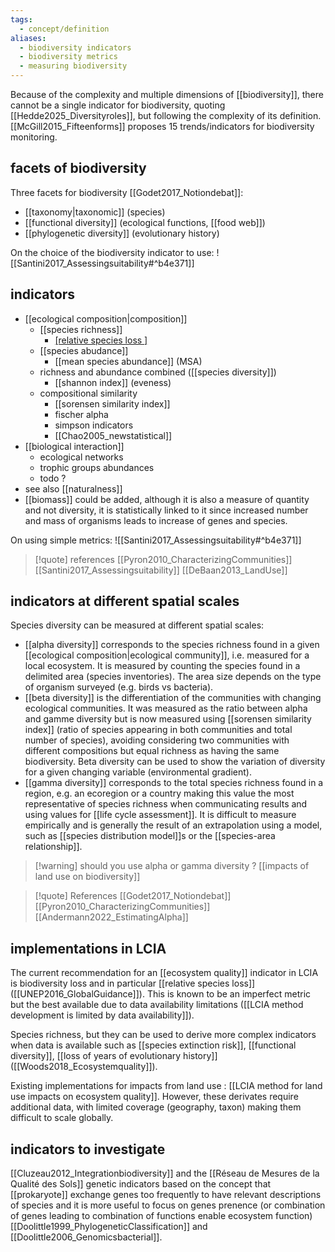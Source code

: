 ```yaml
---
tags:
  - concept/definition
aliases:
  - biodiversity indicators
  - biodiversity metrics
  - measuring biodiversity
---
```

Because of the complexity and multiple dimensions of [[biodiversity]], there cannot be a single indicator for biodiversity, quoting [[Hedde2025_Diversityroles]], but following the complexity of its definition.
[[McGill2015_Fifteenforms]]  proposes 15 trends/indicators for biodiversity monitoring.
## facets of biodiversity
Three facets for biodiversity [[Godet2017_Notiondebat]]:
- [[taxonomy|taxonomic]] (species)
- [[functional diversity]] (ecological functions, [[food web]])
- [[phylogenetic diversity]] (evolutionary history)

On the choice of the biodiversity indicator to use: ![[Santini2017_Assessingsuitability#^b4e371]]
## indicators
- [[ecological composition|composition]]
	- [[species richness]]
		- [[relative species loss ]](PDF)
	- [[species abudance]]
		- [[mean species abundance]] (MSA)
	- richness and abundance combined ([[species diversity]])
		- [[shannon index]] (eveness)
	- compositional similarity
		- [[sorensen similarity index]]
		- fischer alpha
		- simpson indicators
		- [[Chao2005_newstatistical]]
- [[biological interaction]]
	- ecological networks
	- trophic groups abundances
	- todo ?
- see also [[naturalness]]
- [[biomass]] could be added, although it is also a measure of quantity and not diversity, it is statistically linked to it since increased number and mass of organisms leads to increase of genes and species.

On using simple metrics:
![[Santini2017_Assessingsuitability#^b4e371]]

>[!quote] references
[[Pyron2010_CharacterizingCommunities]]
[[Santini2017_Assessingsuitability]]
[[DeBaan2013_LandUse]]
## indicators at different spatial scales
Species diversity can be measured at different spatial scales:
- [[alpha diversity]] corresponds to the species richness found in a given [[ecological composition|ecological community]], i.e. measured for a local ecosystem. It is measured by counting the species found in a delimited area (species inventories). The area size depends on the type of organism surveyed (e.g. birds vs bacteria).
- [[beta diversity]] is the differentiation of the communities with changing ecological communities. It was measured as the ratio between alpha and gamme diversity but is now measured using [[sorensen similarity index]] (ratio of species appearing in both communities and total number of species), avoiding considering two communities with different compositions but equal richness as having the same biodiversity. Beta diversity can be used to show the variation of diversity for a given changing variable (environmental gradient).
- [[gamma diversity]] corresponds to the total species richness found in a region, e.g. an ecoregion or a country making this value the most representative of species richness when communicating results and using values for [[life cycle assessment]]. It is difficult to measure empirically and is generally the result of an extrapolation using a model, such as [[species distribution model]]s or the [[species-area relationship]].

>[!warning] should you use alpha or gamma diversity ?
>[[impacts of land use on biodiversity]]

>[!quote] References
[[Godet2017_Notiondebat]]
[[Pyron2010_CharacterizingCommunities]]
[[Andermann2022_EstimatingAlpha]]
## implementations in LCIA
The current recommendation for an [[ecosystem quality]] indicator in LCIA is biodiversity loss and in particular [[relative species loss]] ([[UNEP2016_GlobalGuidance]]). This is known to be an imperfect metric but the best available due to data availability limitations ([[LCIA method development is limited by data availability]]).

Species richness, but they can be used to derive more complex indicators when data is available such as [[species extinction risk]], [[functional diversity]], [[loss of years of evolutionary history]] ([[Woods2018_Ecosystemquality]]).

Existing implementations for impacts from land use : [[LCIA method for land use impacts on ecosystem quality]].
However, these derivates require additional data, with limited coverage (geography, taxon) making them difficult to scale globally.
## indicators to investigate
[[Cluzeau2012_Integrationbiodiversity]] and the [[Réseau de Mesures de la Qualité des Sols]]
genetic indicators based on the concept that [[prokaryote]] exchange genes too frequently to have relevant descriptions of species and it is more useful to focus on genes prenence (or combination of genes leading to combination of functions enable ecosystem function) [[Doolittle1999_PhylogeneticClassification]] and [[Doolittle2006_Genomicsbacterial]].